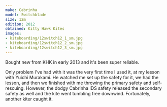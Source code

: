 ```yaml
---
make: Cabrinha
model: Switchblade
size: 12m
edition: 2012
obtained: Kitty Hawk Kites
images:
- kiteboarding/12switch12_1_sm.jpg
- kiteboarding/12switch12_2_sm.jpg
- kiteboarding/12switch12_3_sm.jpg
---
```


Bought new from KHK in early 2013 and it's been super reliable.

Only problem I've had with it was the very first time I used it, at my lesson with Yuichi Murakami.
He watched me set up the safety for it, we had the lesson, and then we finished with me throwing the primary safety and self-rescuing.
However, the dodgy Cabrinha IDS safety released the secondary safety as well and the kite went tumbling free downwind.
Fortunately, another kiter caught it.

